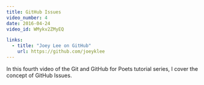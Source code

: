 ```yaml
---
title: GitHub Issues
video_number: 4
date: 2016-04-24
video_id: WMykv2ZMyEQ

links:
  - title: "Joey Lee on GitHub"
    url: https://github.com/joeyklee
---
```


In this fourth video of the Git and GitHub for Poets tutorial series, I cover the concept of GitHub Issues.
